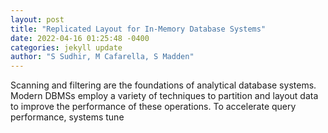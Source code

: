 ```yaml
--- 
layout: post 
title: "Replicated Layout for In-Memory Database Systems" 
date: 2022-04-16 01:25:48 -0400 
categories: jekyll update 
author: "S Sudhir, M Cafarella, S Madden" 
--- 
```

Scanning and filtering are the foundations of analytical database systems. Modern DBMSs employ a variety of techniques to partition and layout data to improve the performance of these operations. To accelerate query performance, systems tune